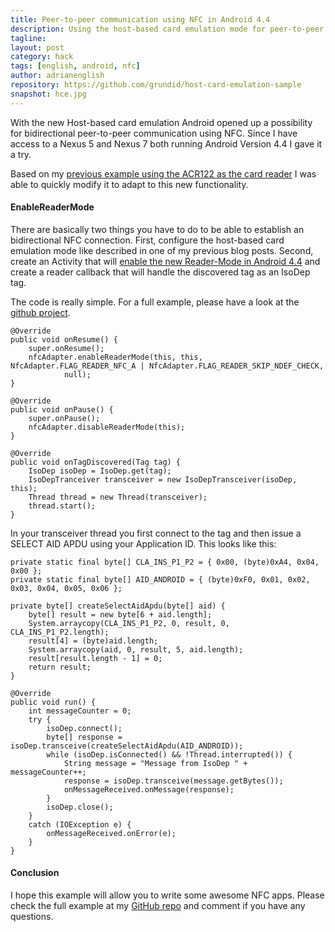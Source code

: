 ```yaml
---
title: Peer-to-peer communication using NFC in Android 4.4
description: Using the host-based card emulation mode for peer-to-peer communication.
tagline: 
layout: post
category: hack
tags: [english, android, nfc]
author: adrianenglish
repository: https://github.com/grundid/host-card-emulation-sample
snapshot: hce.jpg
---
```


With the new Host-based card emulation Android opened up a possibility for bidirectional peer-to-peer
communication using NFC. Since I have access to a Nexus 5 and Nexus 7 both running Android 
Version 4.4 I gave it a try.

Based on my [previous example using the ACR122 as the card reader](/hack/2013/11/07/android-host-card-emulation-with-acr122) 
I was able to quickly modify it to adapt to this new functionality.

#### EnableReaderMode

There are basically two things you have to do to be able to establish an bidirectional NFC connection.
First, configure the host-based card emulation mode like described in one of my previous blog posts.
Second, create an Activity that will [enable the new Reader-Mode in Android 4.4](http://developer.android.com/reference/android/nfc/NfcAdapter.html#enableReaderMode%28android.app.Activity,%20android.nfc.NfcAdapter.ReaderCallback,%20int,%20android.os.Bundle%29) 
and create a reader callback that will handle the discovered tag as an IsoDep tag.

The code is really simple. For a full example, please have a look at the [github project](https://github.com/grundid/host-card-emulation-sample).

	@Override
	public void onResume() {
		super.onResume();
		nfcAdapter.enableReaderMode(this, this, NfcAdapter.FLAG_READER_NFC_A | NfcAdapter.FLAG_READER_SKIP_NDEF_CHECK,
				null);
	}

	@Override
	public void onPause() {
		super.onPause();
		nfcAdapter.disableReaderMode(this);
	}

	@Override
	public void onTagDiscovered(Tag tag) {
		IsoDep isoDep = IsoDep.get(tag);
		IsoDepTranceiver transceiver = new IsoDepTransceiver(isoDep, this);
		Thread thread = new Thread(transceiver);
		thread.start();
	}


In your transceiver thread you first connect to the tag and then issue a SELECT AID APDU using your Application ID.
This looks like this:

	private static final byte[] CLA_INS_P1_P2 = { 0x00, (byte)0xA4, 0x04, 0x00 };
	private static final byte[] AID_ANDROID = { (byte)0xF0, 0x01, 0x02, 0x03, 0x04, 0x05, 0x06 };
	
	private byte[] createSelectAidApdu(byte[] aid) {
		byte[] result = new byte[6 + aid.length];
		System.arraycopy(CLA_INS_P1_P2, 0, result, 0, CLA_INS_P1_P2.length);
		result[4] = (byte)aid.length;
		System.arraycopy(aid, 0, result, 5, aid.length);
		result[result.length - 1] = 0;
		return result;
	}

	@Override
	public void run() {
		int messageCounter = 0;
		try {
			isoDep.connect();
			byte[] response = isoDep.transceive(createSelectAidApdu(AID_ANDROID));
			while (isoDep.isConnected() && !Thread.interrupted()) {
				String message = "Message from IsoDep " + messageCounter++;
				response = isoDep.transceive(message.getBytes());
				onMessageReceived.onMessage(response);
			}
			isoDep.close();
		}
		catch (IOException e) {
			onMessageReceived.onError(e);
		}
	}

#### Conclusion

I hope this example will allow you to write some awesome NFC apps. Please check the full 
example at my [GitHub repo](https://github.com/grundid/host-card-emulation-sample) and 
comment if you have any questions.